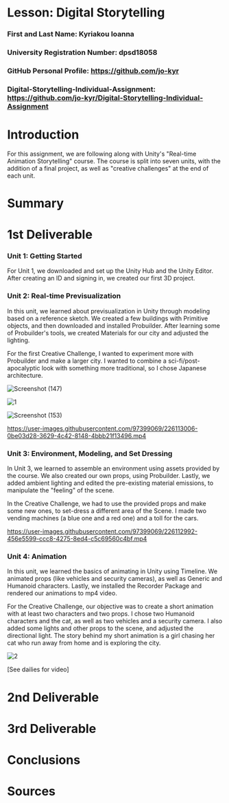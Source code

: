 # Lesson: Digital Storytelling

### First and Last Name: Kyriakou Ioanna
### University Registration Number: dpsd18058
### GitHub Personal Profile: https://github.com/jo-kyr
### Digital-Storytelling-Individual-Assignment: https://github.com/jo-kyr/Digital-Storytelling-Individual-Assignment

# Introduction
For this assignment, we are following along with Unity's "Real-time Animation Storytelling" course. The course is split into seven units, with the addition of a final project, as well as "creative challenges" at the end of each unit.


# Summary


# 1st Deliverable
### Unit 1: Getting Started
For Unit 1, we downloaded and set up the Unity Hub and the Unity Editor. After creating an ID and signing in, we created our first 3D project.

### Unit 2: Real-time Previsualization
In this unit, we learned about previsualization in Unity through modeling based on a reference sketch. We created a few buildings with Primitive objects, and then downloaded and installed Probuilder. After learning some of Probuilder's tools, we created Materials for our city and adjusted the lighting.  

For the first Creative Challenge, I wanted to experiment more with Probuilder and make a larger city. I wanted to combine a sci-fi/post-apocalyptic look with something more traditional, so I chose Japanese architecture.

![Screenshot (147)](https://user-images.githubusercontent.com/97399069/226112624-9d502855-8eeb-4d73-8554-650369691793.png)

![1](https://user-images.githubusercontent.com/97399069/226112597-290135da-5706-4fff-9845-cf6a928e089d.png)

![Screenshot (153)](https://user-images.githubusercontent.com/97399069/226112641-157f3e5c-887e-4b2c-a21c-f7c9ef195f6e.png)


https://user-images.githubusercontent.com/97399069/226113006-0be03d28-3629-4c42-8148-4bbb21f13496.mp4


### Unit 3: Environment, Modeling, and Set Dressing
In Unit 3, we learned to assemble an environment using assets provided by the course. We also created our own props, using Probuilder. Lastly, we added ambient lighting and edited the pre-existing material emissions, to manipulate the "feeling" of the scene.

In the Creative Challenge, we had to use the provided props and make some new ones, to set-dress a different area of the Scene. I made two vending machines (a blue one and a red one) and a toll for the cars.


https://user-images.githubusercontent.com/97399069/226112992-456e5599-ccc8-4275-8ed4-c5c69560c4bf.mp4

### Unit 4: Animation
In this unit, we learned the basics of animating in Unity using Timeline. We animated props (like vehicles and security cameras), as well as Generic and Humanoid characters. Lastly, we installed the Recorder Package and rendered our animations to mp4 video.

For the Creative Challenge, our objective was to create a short animation with at least two characters and two props. I chose two Humanoid characters and the cat, as well as two vehicles and a security camera. I also added some lights and other props to the scene, and adjusted the directional light. The story behind my short animation is a girl chasing her cat who run away from home and is exploring the city.

![2](https://user-images.githubusercontent.com/97399069/226113347-7fde0de6-30a1-4939-ae57-7177ba8c3224.png)

[See dailies for video]

# 2nd Deliverable


# 3rd Deliverable 


# Conclusions


# Sources
